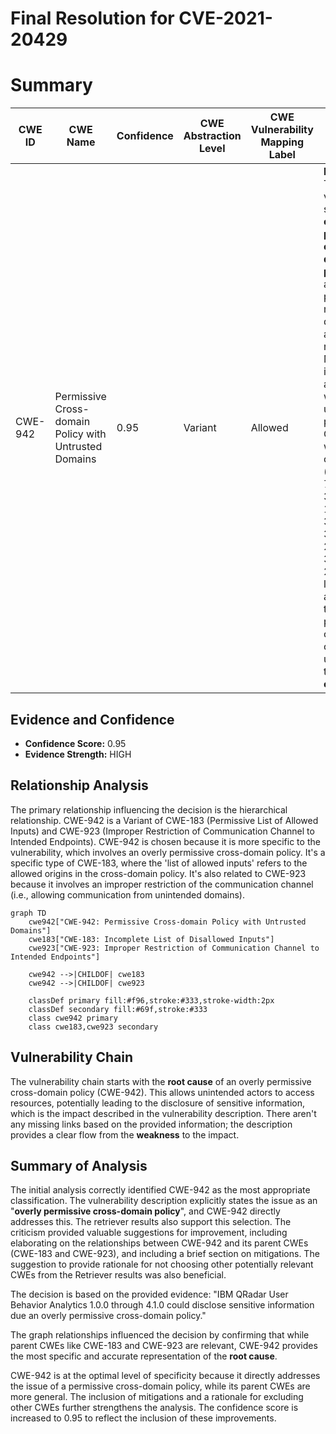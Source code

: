 # Final Resolution for CVE-2021-20429

# Summary
| CWE ID | CWE Name | Confidence | CWE Abstraction Level | CWE Vulnerability Mapping Label | CWE-Vulnerability Mapping Notes |
|---|---|---|---|---|---|
| CWE-942 | Permissive Cross-domain Policy with Untrusted Domains | 0.95 | Variant | Allowed | **Primary CWE**: The vulnerability stems from an **overly permissive cross-domain policy**, allowing potentially malicious domains to access resources. Mitigations include avoiding wildcards and using meta-policy options. Other CWEs were considered (e.g., CWE-79, CWE-319, CWE-1004, CWE-327, CWE-326, CWE-269, CWE-322, CWE-204) but are less directly applicable as they represent potential consequences or are unrelated to the **root cause**. |

## Evidence and Confidence

*   **Confidence Score:** 0.95
*   **Evidence Strength:** HIGH

## Relationship Analysis
The primary relationship influencing the decision is the hierarchical relationship. CWE-942 is a Variant of CWE-183 (Permissive List of Allowed Inputs) and CWE-923 (Improper Restriction of Communication Channel to Intended Endpoints). CWE-942 is chosen because it is more specific to the vulnerability, which involves an overly permissive cross-domain policy. It's a specific type of CWE-183, where the 'list of allowed inputs' refers to the allowed origins in the cross-domain policy. It's also related to CWE-923 because it involves an improper restriction of the communication channel (i.e., allowing communication from unintended domains).

```mermaid
graph TD
    cwe942["CWE-942: Permissive Cross-domain Policy with Untrusted Domains"]
    cwe183["CWE-183: Incomplete List of Disallowed Inputs"]
    cwe923["CWE-923: Improper Restriction of Communication Channel to Intended Endpoints"]
    
    cwe942 -->|CHILDOF| cwe183
    cwe942 -->|CHILDOF| cwe923
    
    classDef primary fill:#f96,stroke:#333,stroke-width:2px
    classDef secondary fill:#69f,stroke:#333
    class cwe942 primary
    class cwe183,cwe923 secondary
```

## Vulnerability Chain
The vulnerability chain starts with the **root cause** of an overly permissive cross-domain policy (CWE-942). This allows unintended actors to access resources, potentially leading to the disclosure of sensitive information, which is the impact described in the vulnerability description. There aren't any missing links based on the provided information; the description provides a clear flow from the **weakness** to the impact.

## Summary of Analysis
The initial analysis correctly identified CWE-942 as the most appropriate classification. The vulnerability description explicitly states the issue as an "**overly permissive cross-domain policy**", and CWE-942 directly addresses this. The retriever results also support this selection. The criticism provided valuable suggestions for improvement, including elaborating on the relationships between CWE-942 and its parent CWEs (CWE-183 and CWE-923), and including a brief section on mitigations. The suggestion to provide rationale for not choosing other potentially relevant CWEs from the Retriever results was also beneficial.

The decision is based on the provided evidence: "IBM QRadar User Behavior Analytics 1.0.0 through 4.1.0 could disclose sensitive information due an overly permissive cross-domain policy."

The graph relationships influenced the decision by confirming that while parent CWEs like CWE-183 and CWE-923 are relevant, CWE-942 provides the most specific and accurate representation of the **root cause**.

CWE-942 is at the optimal level of specificity because it directly addresses the issue of a permissive cross-domain policy, while its parent CWEs are more general. The inclusion of mitigations and a rationale for excluding other CWEs further strengthens the analysis. The confidence score is increased to 0.95 to reflect the inclusion of these improvements.